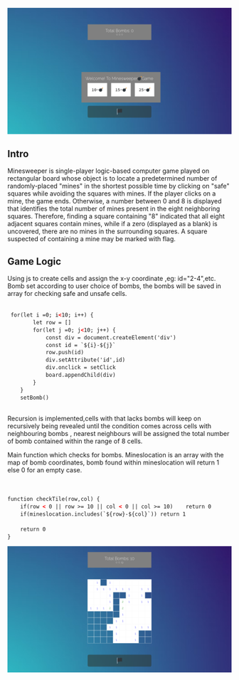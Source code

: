 ![Minesweeper Game Screenshot](./screenshots/minesweeper.png "Minesweeper Game Screenshot")


## Intro

Minesweeper is single-player logic-based computer game played on rectangular board whose object is to locate a predetermined number of randomly-placed "mines" in the shortest possible time by clicking on "safe" squares while avoiding the squares with mines. If the player clicks on a mine, the game ends. Otherwise, a number between 0 and 8 is displayed that identifies the total number of mines present in the eight neighboring squares. Therefore, finding a square containing "8" indicated that all eight adjacent squares contain mines, while if a zero (displayed as a blank) is uncovered, there are no mines in the surrounding squares. A square suspected of containing a mine may be marked with flag. 


## Game Logic

Using js to create cells and assign the x-y coordinate ,eg: id="2-4",etc.
Bomb set according to user choice of bombs, the bombs will be saved in array for checking safe and unsafe cells.


```html

 for(let i =0; i<10; i++) {
        let row = []
        for(let j =0; j<10; j++) {
            const div = document.createElement('div')
            const id = `${i}-${j}`
            row.push(id)
            div.setAttribute('id',id)
            div.onclick = setClick
            board.appendChild(div)
        }
    }
    setBomb()



```

Recursion is implemented,cells with that lacks bombs will keep on recursively being revealed until the condition comes across 
cells with neighbouring bombs , nearest neighbours will be assigned the total number of bomb contained within the range of 8 cells.

Main function which checks for bombs.
Mineslocation is an array with the map of bomb coordinates, bomb found within mineslocation will return 1 else 0 for an empty case.

```html


function checkTile(row,col) {
    if(row < 0 || row >= 10 || col < 0 || col >= 10)    return 0
    if(mineslocation.includes(`${row}-${col}`)) return 1

    return 0
}

```




![Minesweeper Game Screenshot](./screenshots/minesweeper1.png "Minesweeper Game Screenshot")

